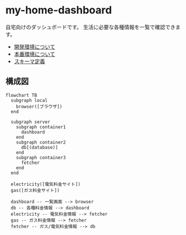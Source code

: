 # my-home-dashboard

自宅向けのダッシュボードです。
生活に必要な各種情報を一覧で確認できます。

- [開発環境について](docs/README_for_development.md)
- [本番環境について](docs/README_for_production.md)
- [スキーマ定義](docs/database/README.md)

## 構成図

```mermaid
flowchart TB
  subgraph local
    browser([ブラウザ])
  end

  subgraph server
    subgraph container1
      dashboard
    end
    subgraph container2
      db[(database)]
    end
    subgraph container3
      fetcher
    end
  end

  electricity([電気料金サイト])
  gas([ガス料金サイト])

  dashboard -- 一覧画面 --> browser
  db -- 各種料金情報 --> dashboard
  electricity -- 電気料金情報 --> fetcher
  gas -- ガス料金情報 --> fetcher
  fetcher -- ガス/電気料金情報 --> db
```
